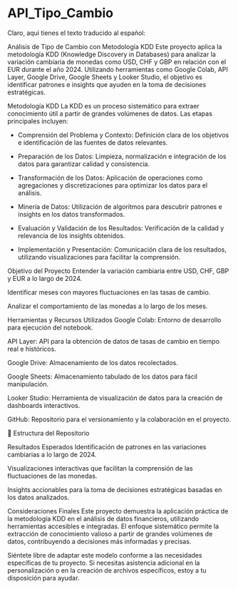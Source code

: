 # API_Tipo_Cambio
Claro, aquí tienes el texto traducido al español:

Análisis de Tipo de Cambio con Metodología KDD
Este proyecto aplica la metodología KDD (Knowledge Discovery in Databases) para analizar la variación cambiaria de monedas como USD, CHF y GBP en relación con el EUR durante el año 2024. Utilizando herramientas como Google Colab, API Layer, Google Drive, Google Sheets y Looker Studio, el objetivo es identificar patrones e insights que ayuden en la toma de decisiones estratégicas.

Metodología KDD
La KDD es un proceso sistemático para extraer conocimiento útil a partir de grandes volúmenes de datos. 
Las etapas principales incluyen:

- Comprensión del Problema y Contexto: Definición clara de los objetivos e identificación de las fuentes de datos relevantes.

- Preparación de los Datos: Limpieza, normalización e integración de los datos para garantizar calidad y consistencia.

- Transformación de los Datos: Aplicación de operaciones como agregaciones y discretizaciones para optimizar los datos para el análisis.

- Minería de Datos: Utilización de algoritmos para descubrir patrones e insights en los datos transformados.

- Evaluación y Validación de los Resultados: Verificación de la calidad y relevancia de los insights obtenidos.

- Implementación y Presentación: Comunicación clara de los resultados, utilizando visualizaciones para facilitar la comprensión.

Objetivo del Proyecto
Entender la variación cambiaria entre USD, CHF, GBP y EUR a lo largo de 2024.

Identificar meses con mayores fluctuaciones en las tasas de cambio.

Analizar el comportamiento de las monedas a lo largo de los meses.

Herramientas y Recursos Utilizados
Google Colab: Entorno de desarrollo para ejecución del notebook.

API Layer: API para la obtención de datos de tasas de cambio en tiempo real e históricos.

Google Drive: Almacenamiento de los datos recolectados.

Google Sheets: Almacenamiento tabulado de los datos para fácil manipulación.

Looker Studio: Herramienta de visualización de datos para la creación de dashboards interactivos.

GitHub: Repositorio para el versionamiento y la colaboración en el proyecto.

📂 Estructura del Repositorio



Resultados Esperados
Identificación de patrones en las variaciones cambiarias a lo largo de 2024.

Visualizaciones interactivas que facilitan la comprensión de las fluctuaciones de las monedas.

Insights accionables para la toma de decisiones estratégicas basadas en los datos analizados.

Consideraciones Finales
Este proyecto demuestra la aplicación práctica de la metodología KDD en el análisis de datos financieros, utilizando herramientas accesibles e integradas. El enfoque sistemático permite la extracción de conocimiento valioso a partir de grandes volúmenes de datos, contribuyendo a decisiones más informadas y precisas.

Siéntete libre de adaptar este modelo conforme a las necesidades específicas de tu proyecto. Si necesitas asistencia adicional en la personalización o en la creación de archivos específicos, estoy a tu disposición para ayudar.
